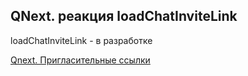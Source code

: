 ## QNext. реакция loadChatInviteLink

loadChatInviteLink - в разработке



[Qnext. Пригласительные ссылки](/docs-test/_export/admin/invitelink-about)


